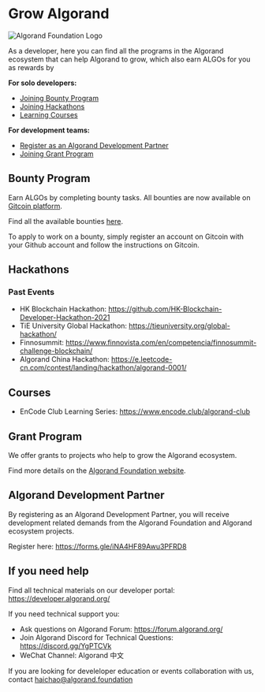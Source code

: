 # Grow Algorand

![Algorand Foundation Logo](img/logo.png)

As a developer, here you can find all the programs in the Algorand ecosystem that can help Algorand to grow, which also earn ALGOs for you as rewards by

**For solo developers:**
- [Joining Bounty Program](#Bounty-Program)
- [Joining Hackathons](#Hackathons)
- [Learning Courses](#Courses)

**For development teams:**
- [Register as an Algorand Development Partner](#Algorand-Development-Partner)
- [Joining Grant Program](#Grant-Program)


## Bounty Program

Earn ALGOs by completing bounty tasks.
All bounties are now available on [Gitcoin platform](https://gitcoin.co/).

Find all the available bounties [here](https://gitcoin.co/explorer?network=mainnet&idx_status=open&applicants=ALL&order_by=null&org=algorand).

To apply to work on a bounty, simply register an account on Gitcoin with your Github account and follow the instructions on Gitcoin.


## Hackathons

### Past Events

* HK Blockchain Hackathon: https://github.com/HK-Blockchain-Developer-Hackathon-2021
* TiE University Global Hackathon: https://tieuniversity.org/global-hackathon/
* Finnosummit: https://www.finnovista.com/en/competencia/finnosummit-challenge-blockchain/
* Algorand China Hackathon: https://e.leetcode-cn.com/contest/landing/hackathon/algorand-0001/

## Courses

* EnCode Club Learning Series: https://www.encode.club/algorand-club


## Grant Program

We offer grants to projects who help to grow the Algorand ecosystem.

Find more details on the [Algorand Foundation website](https://algorand.foundation/grants-program).

## Algorand Development Partner
By registering as an Algorand Development Partner, you will receive development related demands from the Algorand Foundation and Algorand ecosystem projects.

Register here: https://forms.gle/iNA4HF89Awu3PFRD8


## If you need help
Find all technical materials on our developer portal: https://developer.algorand.org/

If you need technical support you:
* Ask questions on Algorand Forum: https://forum.algorand.org/
* Join Algorand Discord for Technical Questions: https://discord.gg/YgPTCVk
* WeChat Channel: Algorand 中文

If you are looking for develeloper education or events collaboration with us, contact haichao@algorand.foundation




